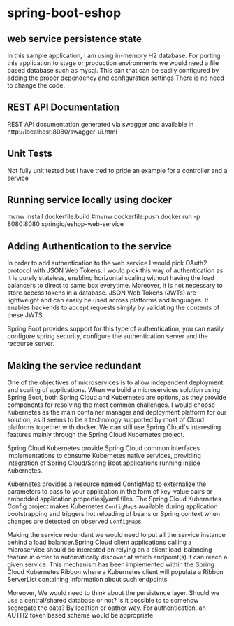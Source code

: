 # spring-boot-eshop

web service persistence state
-------------------------------
In this sample application, I am using in-memory H2 database.
For porting this application to stage  or production environments we would need a file based database such as mysql.
This can  that can be easily configured by adding the proper dependency and configuration settings There is no need to change the code.

REST API Documentation
----------------------
REST API documentation generated via swagger and available in http://localhost:8080/swagger-ui.html

Unit Tests
-----------
Not fully unit tested but i have tred to pride an example for a controller and a service

Running service locally using docker
------------------------------------
mvnw install dockerfile:build
#mvnw dockerfile:push
docker run -p 8080:8080 springio/eshop-web-service


Adding Authentication to the service
-------------------------------------

In order to add authentication to the web service I would pick OAuth2 protocol with JSON Web Tokens.
I would pick this way of authentication as it is purely stateless, enabling horizontal scaling without having the load balancers to direct to same box everytime.
Moreover, it is not necessary to store access tokens in a database. JSON Web Tokens (JWTs) are lightweight and can easily be used across platforms and languages.
It enables backends to accept requests simply by validating the contents of these JWTS.

Spring Boot provides support for this type of authentication, you can easily configure spring security, configure the authentication server and the recourse server.

Making the service redundant
----------------------------

One of the objectives of microservices is to allow independent deployment and scaling of applications. When we build a microservices solution using Spring Boot, 
both Spring Cloud and Kubernetes are options, as they provide components for resolving the most common challenges. 
I would choose Kubernetes as the main container manager and deployment platform for our solution, as it seems to be a technology supported by most of Cloud platforms together with docker.
We can still use Spring Cloud's interesting features mainly through the Spring Cloud Kubernetes project.

Spring Cloud Kubernetes provide Spring Cloud common interfaces implementations to consume Kubernetes native services, providing integration of Spring Cloud/Spring Boot applications running 
inside Kubernetes.

Kubernetes provides a resource named ConfigMap to externalize the parameters to pass to your application in the form of key-value pairs or embedded application.properties|yaml files. 
The Spring Cloud Kubernetes Config project makes Kubernetes `ConfigMap`s available during application bootstrapping and triggers hot reloading of beans or Spring context when changes 
are detected on observed `ConfigMap`s.

Making the service redundant we would need to put all the service instance behind a load balancer.Spring Cloud client applications calling a microservice should be interested on relying on a 
client load-balancing feature in order to automatically discover at which endpoint(s) it can reach a given service. This mechanism has been implemented within the Spring Cloud Kubernetes Ribbon
where a Kubernetes  client will populate a Ribbon ServerList  containing information about such endpoints.

Moreover, We would need to think about the persistence layer. Should we use a central/shared database or not? Is it possible to to somehow segregate  the data? By location or oather way.
For authentication, an AUTH2 token based scheme would be appropriate